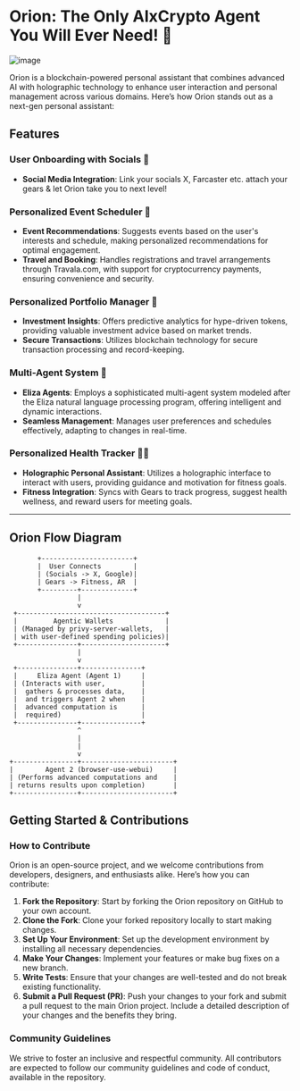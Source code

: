 # Orion: The Only AIxCrypto Agent You Will Ever Need! 🌟

![image](https://github.com/user-attachments/assets/e4521f54-7053-46a3-8e52-f279f89c51e6)


Orion is a blockchain-powered personal assistant that combines advanced AI with holographic technology to enhance user interaction and personal management across various domains. Here’s how Orion stands out as a next-gen personal assistant:

## Features

### User Onboarding with Socials 🚀
- **Social Media Integration**: Link your socials X, Farcaster etc. attach your gears & let Orion take you to next level!

### Personalized Event Scheduler 📅
- **Event Recommendations**: Suggests events based on the user's interests and schedule, making personalized recommendations for optimal engagement.
- **Travel and Booking**: Handles registrations and travel arrangements through Travala.com, with support for cryptocurrency payments, ensuring convenience and security.

### Personalized Portfolio Manager 💼
- **Investment Insights**: Offers predictive analytics for hype-driven tokens, providing valuable investment advice based on market trends.
- **Secure Transactions**: Utilizes blockchain technology for secure transaction processing and record-keeping.

### Multi-Agent System 🤖
- **Eliza Agents**: Employs a sophisticated multi-agent system modeled after the Eliza natural language processing program, offering intelligent and dynamic interactions.
- **Seamless Management**: Manages user preferences and schedules effectively, adapting to changes in real-time.

### Personalized Health Tracker 🏋️‍♂️
- **Holographic Personal Assistant**: Utilizes a holographic interface to interact with users, providing guidance and motivation for fitness goals.
- **Fitness Integration**: Syncs with Gears to track progress, suggest health wellness, and reward users for meeting goals.

----

## Orion Flow Diagram

           +-----------------------+
           |  User Connects        |
           | (Socials -> X, Google)|
           | Gears -> Fitness, AR  |
           +---------+-------------+
                     |
                     v                                    
     +-------------------------------------+                
     |         Agentic Wallets             |                
     | (Managed by privy-server-wallets,   |               
     | with user-defined spending policies)|             
     +---------------+---------------------+                
                     |                                    
                     v                                    
     +---------------+---------------+                   
     |     Eliza Agent (Agent 1)     |                   
     | (Interacts with user,         |                     
     |  gathers & processes data,    |
     |  and triggers Agent 2 when    |                     
     |  advanced computation is      |                     
     |  required)                    |                     
     +---------------+---------------+                     
                     ^
                     | 
                     |                                    
                     v                                     
    +----------------+-----------------------+                 
    |        Agent 2 (browser-use-webui)     |                 
    | (Performs advanced computations and    |                
    | returns results upon completion)       |                
    +----------------+-----------------------+                 
                




## Getting Started & Contributions

### How to Contribute
Orion is an open-source project, and we welcome contributions from developers, designers, and enthusiasts alike. Here’s how you can contribute:

1. **Fork the Repository**: Start by forking the Orion repository on GitHub to your own account.
2. **Clone the Fork**: Clone your forked repository locally to start making changes.
3. **Set Up Your Environment**: Set up the development environment by installing all necessary dependencies.
4. **Make Your Changes**: Implement your features or make bug fixes on a new branch.
5. **Write Tests**: Ensure that your changes are well-tested and do not break existing functionality.
6. **Submit a Pull Request (PR)**: Push your changes to your fork and submit a pull request to the main Orion project. Include a detailed description of your changes and the benefits they bring.

### Community Guidelines
We strive to foster an inclusive and respectful community. All contributors are expected to follow our community guidelines and code of conduct, available in the repository.
